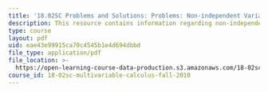 ```yaml
---
title: '18.02SC Problems and Solutions: Problems: Non-independent Variables'
description: This resource contains information regarding non-independent variables.
type: course
layout: pdf
uid: eae43e99915ca70c4545b1e4d694dbbd
file_type: application/pdf
file_location: >-
  https://open-learning-course-data-production.s3.amazonaws.com/18-02sc-multivariable-calculus-fall-2010/eae43e99915ca70c4545b1e4d694dbbd_MIT18_02SC_pb_42_comb.pdf
course_id: 18-02sc-multivariable-calculus-fall-2010
---
```

